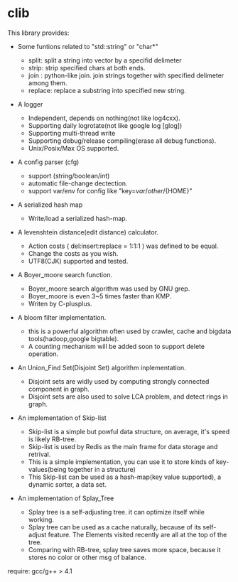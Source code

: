 clib
====

This library provides:

* Some funtions related to "std::string" or "char\*"
	* split: split a string into vector by a specifid delimeter
	* strip: strip specified chars at both ends.
	* join : python-like join. join strings together with specified delimeter among them.
	* replace: replace a substring into specified new string.

* A logger
	* Independent, depends on nothing(not like log4cxx).
	* Supporting daily logrotate(not like google log [glog])
	* Supporting multi-thread write
	* Supporting debug/release compiling(erase all debug functions).
	* Unix/Posix/Max OS supported.

* A config parser (cfg)
	* support (string/boolean/int)
	* automatic file-change dectection.
	* support var/env for config like "key=${var}/other/${HOME}"

* A serialized hash map
	* Write/load a serialized hash-map.

* A levenshtein distance(edit distance) calculator.
	* Action costs ( del:insert:replace = 1:1:1 ) was defined to be equal.
	* Change the costs as you wish.
	* UTF8(CJK) supported and tested.

* A Boyer\_moore search function.
	* Boyer\_moore search algorithm was used by GNU grep.
	* Boyer\_moore is even 3~5 times faster than KMP.
	* Writen by C-plusplus.


* A bloom filter implementation.
	* this is a powerful algorithm often used by crawler, cache and bigdata tools(hadoop,google bigtable).
	* A counting mechanism will be added soon to support delete operation.

* An Union\_Find Set(Disjoint Set) algorithm inplementation.
	* Disjoint sets are widly used by computing strongly connected component in graph.
	* Disjoint sets are also used to solve LCA problem, and detect rings in graph.

* An implementation of Skip-list
	* Skip-list is a simple but powful data structure, on average, it's speed is likely RB-tree.
	* Skip-list is used by Redis as the main frame for data storage and retrival.
	* This is a simple implementation, you can use it to store kinds of key-values(being together in a structure)
	* This Skip-list can be used as a hash-map(key value supported), a dynamic sorter, a data set.

* An implementation of Splay\_Tree
	* Splay tree is a self-adjusting tree. it can optimize itself while working.
	* Splay tree can be used as a cache naturally, because of its self-adjust feature. The Elements visited recently are all at the top of the tree.
	* Comparing with RB-tree, splay tree saves more space, because it stores no color or other msg of balance.

require:
	gcc/g++ > 4.1








